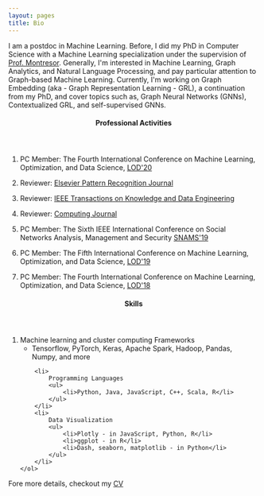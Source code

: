 ```yaml
---
layout: pages
title: Bio
---
```


<p class="text-justify">
    I am a postdoc in Machine Learning. Before, I did my
    PhD in Computer Science with a Machine Learning specialization under the supervision of
    <a href="http://cricca.disi.unitn.it/montresor/">Prof. Montresor</a>. 
    Generally, I'm interested in Machine Learning, Graph Analytics, and Natural Language Processing, 
    and pay particular attention to Graph-based Machine Learning.
    Currently, I'm working on Graph Embedding (aka - Graph Representation Learning - GRL), a continuation 
    from my PhD, and cover topics such as, Graph Neural Networks (GNNs), Contextualized GRL, 
    and self-supervised GNNs.
</p>

<header>
    <h4>Professional Activities</h4>
</header>

<div class="text-left">
    <ol>
        <li>
            <p>
                PC Member: The Fourth International Conference on Machine
                Learning, Optimization, and Data Science,
                <a href="https://lod2020.icas.xyz/">LOD'20</a>
            </p>
        </li>
        <li>
            <p>
                Reviewer:
                <a href="https://www.journals.elsevier.com/pattern-recognition"
                    >Elsevier Pattern Recognition Journal</a
                >
            </p>
        </li>
        <li>
            <p>
                Reviewer:
                <a
                    href="https://ieeexplore.ieee.org/xpl/RecentIssue.jsp?punumber=69"
                    >IEEE Transactions on Knowledge and Data Engineering</a
                >
            </p>
        </li>
        <li>
            <p>
                Reviewer:
                <a href="https://www.springer.com/computer/journal/607"
                    >Computing Journal</a
                >
            </p>
        </li>
        <li>
            <p>
                PC Member: The Sixth IEEE International Conference on Social
                Networks Analysis, Management and Security
                <a href="http://emergingtechnet.org/SNAMS2019/">SNAMS'19</a>
            </p>
        </li>
        <li>
            <p>
                PC Member: The Fifth International Conference on Machine
                Learning, Optimization, and Data Science,
                <a href="https://lod2019.icas.xyz/">LOD'19</a>
            </p>
        </li>
        <li>
            <p>
                PC Member: The Fourth International Conference on Machine
                Learning, Optimization, and Data Science,
                <a href="https://lod2018.icas.xyz/">LOD'18</a>
            </p>
        </li>
    </ol>
</div>

<header>
    <h4>Skills</h4>
</header>
<div class="text-left">
    <ol>
        <li>
            Machine learning and cluster computing Frameworks
            <ul>
                <li>
                    Tensorflow, PyTorch, Keras, Apache Spark, Hadoop, Pandas,
                    Numpy, and more
                </li>
            </ul>
        </li>

        <li>
            Programming Languages
            <ul>
                <li>Python, Java, JavaScript, C++, Scala, R</li>
            </ul>
        </li>
        <li>
            Data Visualization
            <ul>
                <li>Plotly - in JavaScript, Python, R</li>
                <li>ggplot - in R</li>
                <li>Dash, seaborn, matplotlib - in Python</li>
            </ul>
        </li>
    </ol>
</div>
<div>
    <p class="text-justify">
        Fore more details, checkout my
        <a href="cv/ZekariasTK_General_long.pdf">CV</a>
    </p>
</div>

